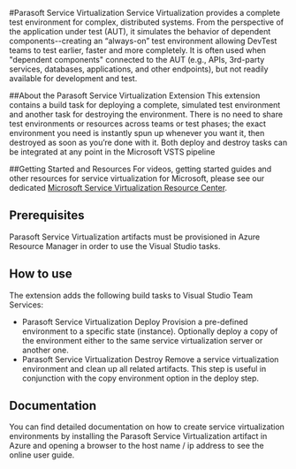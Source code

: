 #Parasoft Service Virtualization
Service Virtualization provides a complete test environment for complex, distributed systems.  From the perspective of the application under test (AUT), it simulates the behavior of dependent components--creating an “always-on” test environment allowing DevTest teams to test earlier, faster and more completely.  It is often used when "dependent components" connected to the AUT (e.g., APIs, 3rd-party services, databases, applications, and other endpoints), but not readily available for development and test.

##About the Parasoft Service Virtualization Extension
This extension contains a build task for deploying a complete, simulated test environment and another task for destroying the environment.   There is no need to share test environments or resources across teams or test phases; the exact environment you need is instantly spun up whenever you want it, then destroyed as soon as you’re done with it.  Both deploy and destroy tasks can be integrated at any point in the Microsoft VSTS pipeline

##Getting Started and Resources
For videos, getting started guides and other resources for service virtualization for Microsoft, please see our dedicated [Microsoft Service Virtualization Resource Center](https://software.parasoft.com/microsoft-service-virtualization/).

## Prerequisites
Parasoft Service Virtualization artifacts must be provisioned in Azure Resource Manager in order to use the Visual Studio tasks.

## How to use
The extension adds the following build tasks to Visual Studio Team Services:
* Parasoft Service Virtualization Deploy
  Provision a pre-defined environment to a specific state (instance).
  Optionally deploy a copy of the environment either to the same service virtualization server or another one. 
* Parasoft Service Virtualization Destroy
  Remove a service virtualization environment and clean up all related artifacts.  This step is useful in conjunction with the copy environment option in the deploy step.
  
## Documentation
You can find detailed documentation on how to create service virtualization environments by installing the Parasoft Service Virtualization artifact in Azure and opening a browser to the host name / ip address to see the online user guide.